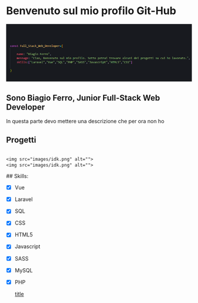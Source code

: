 # Benvenuto sul mio profilo Git-Hub


![title](images/idk.png)

## Sono Biagio Ferro, Junior Full-Stack Web Developer
In questa parte devo mettere una descrizione che per ora non ho

## Progetti

<div style="display:flex">
	
	
	<img src="images/idk.png" alt="">
	<img src="images/idk.png" alt="">



</div>
## Skills:

- [x] Vue
- [x] Laravel
- [x] SQL
- [x] CSS
- [x] HTML5
- [x] Javascript
- [x] SASS
- [x] MySQL
- [x] PHP

	[title](https://www.example.com)
